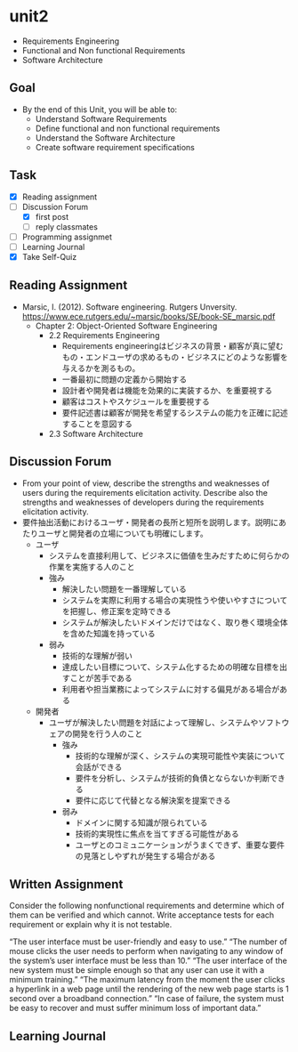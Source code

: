 # unit2

- Requirements Engineering
- Functional and Non functional Requirements
- Software Architecture

## Goal

- By the end of this Unit, you will be able to:
  - Understand Software Requirements
  - Define functional and non functional requirements
  - Understand the Software Architecture
  - Create software requirement specifications

## Task

- [x] Reading assignment
- [ ] Discussion Forum
  - [x] first post
  - [ ] reply classmates
- [ ] Programming assignmet
- [ ] Learning Journal
- [x] Take Self-Quiz

## Reading Assignment

- Marsic, I. (2012). Software engineering. Rutgers Unversity. <https://www.ece.rutgers.edu/~marsic/books/SE/book-SE_marsic.pdf>
  - Chapter 2: Object-Oriented Software Engineering
    - 2.2  Requirements Engineering
      - Requirements engineeringはビジネスの背景・顧客が真に望むもの・エンドユーザの求めるもの・ビジネスにどのような影響を与えるかを測るもの。
      - 一番最初に問題の定義から開始する
      - 設計者や開発者は機能を効果的に実装するか、を重要視する
      - 顧客はコストやスケジュールを重要視する
      - 要件記述書は顧客が開発を希望するシステムの能力を正確に記述することを意図する
    - 2.3  Software Architecture

## Discussion Forum

- From your point of view, describe the strengths and weaknesses of users during the requirements elicitation activity. Describe also the strengths and weaknesses of developers during the requirements elicitation activity.
- 要件抽出活動におけるユーザ・開発者の長所と短所を説明します。説明にあたりユーザと開発者の立場についても明確にします。
  - ユーザ
    - システムを直接利用して、ビジネスに価値を生みだすために何らかの作業を実施する人のこと
    - 強み
      - 解決したい問題を一番理解している
      - システムを実際に利用する場合の実現性うや使いやすさについてを把握し、修正案を定時できる
      - システムが解決したいドメインだけではなく、取り巻く環境全体を含めた知識を持っている
    - 弱み
      - 技術的な理解が弱い
      - 達成したい目標について、システム化するための明確な目標を出すことが苦手である
      - 利用者や担当業務によってシステムに対する偏見がある場合がある
  - 開発者
    - ユーザが解決したい問題を対話によって理解し、システムやソフトウェアの開発を行う人のこと
      - 強み
        - 技術的な理解が深く、システムの実現可能性や実装について会話ができる
        - 要件を分析し、システムが技術的負債とならないか判断できる
        - 要件に応じて代替となる解決案を提案できる
      - 弱み
        - ドメインに関する知識が限られている
        - 技術的実現性に焦点を当てすぎる可能性がある
        - ユーザとのコミュニケーションがうまくできず、重要な要件の見落としやずれが発生する場合がある

## Written Assignment

Consider the following nonfunctional requirements and determine which of them can be verified and which cannot. Write acceptance tests for each requirement or explain why it is not testable.

“The user interface must be user-friendly and easy to use.”
“The number of mouse clicks the user needs to perform when navigating to any window of the system’s user interface must be less than 10.”
“The user interface of the new system must be simple enough so that any user can use it with a minimum training.”
“The maximum latency from the moment the user clicks a hyperlink in a web page until the rendering of the new web page starts is 1 second over a broadband connection.”
“In case of failure, the system must be easy to recover and must suffer minimum loss of important data.”

## Learning Journal

